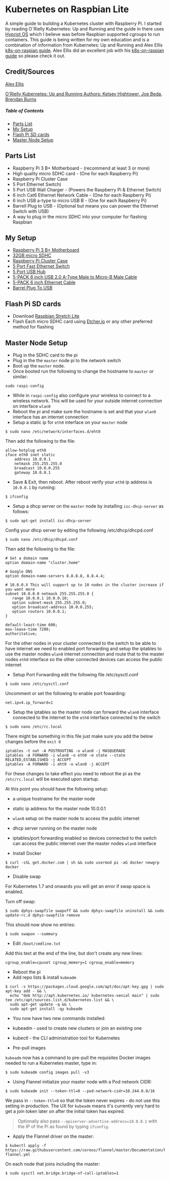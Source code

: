 # Kubernetes on Raspbian Lite

A simple guide to building a Kubernetes cluster with Raspberry Pi. I started by reading O`Rielly Kubernetes: Up and Running and the guide in there uses [Hypriot OS](https://blog.hypriot.com/) which I believe was before Raspbian supported cgroups to run containers. This guide is being written for my own education and is a combination of information from Kubernetes: Up and Running and Alex Ellis [k8s-on-raspian guide](https://github.com/alexellis/k8s-on-raspbian). Alex Ellis did an excellent job with his [k8s-on-raspian guide](https://github.com/alexellis/k8s-on-raspbian) so please check it out.

## Credit/Sources
[Alex Ellis](https://github.com/alexellis/)

[O'Rielly Kubernetes: Up and Running Authors: Kelsey Hightower, Joe Beda, Brendan Burns](https://www.oreilly.com/library/view/kubernetes-up-and/9781491935668/copyright-page01.html)

##### Table of Contents  
* [Parts List](#parts-list)
* [My Setup](#my-setup)
* [Flash Pi SD cards](#flash-pi-sd-cards)
* [Master Node Setup](#master-node-setup)

## Parts List
* Raspberry Pi 3 B+ Motherboard - (recommend at least 3 or more)
* High quality micro SDHC card - (One for each Raspberry Pi)
* Raspberry Pi Cluster Case
* 5 Port Ethernet Switch)
* 5 Port USB Wall Charger - (Powers the Raspberry Pi & Ethernet Switch)
* 6 inch Cat6 Ethernet Network Cable - (One for each Raspberry Pi)
* 6 inch USB a-type to micro USB B - (One for each Raspberry Pi)
* Barrell Plug to USB - (Optional but means you can power the Ethernet Switch with USB)
* A way to plug in the micro SDHC into your computer for flashing Raspbian

## My Setup
* [Raspberry Pi 3 B+ Motherboard](https://www.amazon.com/gp/product/B07BDR5PDW/ref=ppx_yo_dt_b_asin_title_o03_s00?ie=UTF8&psc=1)
* [32GB micro SDHC](https://www.amazon.com/gp/product/B073JWXGNT/ref=ppx_yo_dt_b_asin_title_o02_s00?ie=UTF8&psc=1)
* [Raspberry Pi Cluster Case](https://www.amazon.com/gp/product/B07CTG5N3V/ref=ppx_yo_dt_b_asin_title_o03_s00?ie=UTF8&psc=1)
* [5 Port Fast Ethernet Switch](https://www.amazon.com/gp/product/B000FNFSPY/ref=ppx_od_dt_b_asin_title_s00?ie=UTF8&psc=1)
* [5 Port USB Hub](https://www.amazon.com/gp/product/B07DNQJSC4/ref=ppx_yo_dt_b_asin_title_o03_s00?ie=UTF8&psc=1)
* [5-PACK 6 inch USB 2.0 A-Type Male to Micro-B Male Cable](https://www.amazon.com/gp/product/B00D0XUKIQ/ref=ppx_yo_dt_b_asin_title_o04_s00?ie=UTF8&psc=1)
* [5-PACK 6 inch Ethernet Cable](https://www.amazon.com/gp/product/B01HC11V4I/ref=ppx_od_dt_b_asin_title_s00?ie=UTF8&psc=1)
* [Barrel Plug To USB](https://www.amazon.com/gp/product/B01C5KQD5I/ref=ppx_yo_dt_b_asin_title_o00_s00?ie=UTF8&psc=1)

## Flash Pi SD cards
* Download [Raspbian Stretch Lite](https://www.raspberrypi.org/downloads/raspbian/)
* Flash Each micro SDHC card using [Etcher.io](https://etcher.io) or any other preferred method for flashing

## Master Node Setup
* Plug in the SDHC card to the pi
* Plug in the the `master` node pi to the network switch
* Boot up the `master` node.
* Once booted run the following to change the hostname to `master` or similar:

```
sudo raspi-config
```

* While in `raspi-config` also configure your wireless to connect to a wireless network. This will be used for your outside internet connection on interface `wlan0`
* Reboot the pi and make sure the hostname is set and that your `wlan0` interface has an internet connection
* Setup a static ip for `eth0` interface on your `master` node

```
$ sudo nano /etc/network/interfaces.d/eht0
```

Then add the following to the file:
```
allow-hotplug eth0
iface eth0 inet static
	address 10.0.0.1
	netmask 255.255.255.0
	broadcast 10.0.0.255
	gateway 10.0.0.1
 ```
 
* Save & Exit, then reboot. After reboot verify your `eth0` ip address is `10.0.0.1` by running:
 ```
 $ ifconfig
 ```
 
* Setup a dhcp server on the `master` node by installing `isc-dhcp-server` as follows:
 ```
$ sudo apt-get install isc-dhcp-server
 ```
 
Config your dhcp server by editing the following /etc/dhcp/dhcpd.conf
 
 ```
$ sudo nano /etc/dhcp/dhcpd.conf
 ```
 
Then add the following to the file:
 ```
 # Set a domain name
option domain-name "cluster.home"

# Google DNS
option domain-name-servers 8.8.8.8, 8.8.4.4;

# 10.0.0.X This will support up to 10 nodes in the cluster increase if you want more
subnet 10.0.0.0 netmask 255.255.255.0 {
	range 10.0.0.1 10.0.0.10;
	option subnet-mask 255.255.255.0;
	option broadcast-address 10.0.0.255;
	option routers 10.0.0.1;
}

default-least-time 600;
max-lease-time 7200;
authoritative;
```

For the other nodes in your cluster connected to the switch to be able to have internet we need to enabled port forwarding and setup the iptables to use the master nodes `wlan0` internet connection and route that to the master nodes `eth0` interface so the other connected devices can access the public internet

* Setup Port Forwarding edit the following file /etc/sysctl.conf
```
$ sudo nano /etc/sysctl.conf
```

Uncomment or set the following to enable port fowarding:
```
net.ipv4.ip_forward=1
```
* Setup the iptables so the master node can forward the `wlan0` interface connected to the internet to the `eth0` interface connected to the switch
```
$ sudo nano /etc/rc.local
```

There might be something in this file just make sure you add the below changes before the `exit 0`

```
iptables -t nat -A POSTROUTING -o wlan0 -j MASQUERADE
iptables -A FORWARD -i wlan0 -o eth0 -m state --state RELATED,ESTABLISHED -j ACCEPT
iptables -A FORWARD -i eht0 -o wlan0 -j ACCEPT
```
For these changes to take effect you need to reboot the pi as the `/etc/rc.local` will be executed upon startup. 

At this point you should have the following setup:
* a unique hostname for the master node
* static ip address for the master node 10.0.0.1
* `wlan0` setup on the master node to access the public internet
* dhcp server running on the master node
* iptables/port forwarding enabled so devices connected to the switch can access the public internet over the master nodes `wlan0` interface

* Install Docker

```
$ curl -sSL get.docker.com | sh && sudo usermod pi -aG docker newgrp docker
```

* Disable swap

For Kubernetes 1.7 and onwards you will get an error if swap space is enabled.

Turn off swap:

```
$ sudo dphys-swapfile swapoff && sudo dphys-swapfile uninstall && sudo update-rc.d dphys-swapfile remove
```

This should now show no entries:

```
$ sudo swapon --summary
```

* Edit `/boot/cmdline.txt`

Add this text at the end of the line, but don't create any new lines:

```
cgroup_enable=cpuset cgroup_memory=1 cgroup_enable=memory
```

* Reboot the pi
* Add repo lists & install `kubeadm`

```
$ curl -s https://packages.cloud.google.com/apt/doc/apt-key.gpg | sudo apt-key add - && \
  echo "deb http://apt.kubernetes.io/ kubernetes-xenial main" | sudo tee /etc/apt/sources.list.d/kubernetes.list && \
  sudo apt-get update -q && \
  sudo apt-get install -qy kubeadm
```

* You now have two new commands installed:
 * kubeadm - used to create new clusters or join an existing one
 * kubectl - the CLI administration tool for Kubernetes
 
* Pre-pull images

`kubeadm` now has a command to pre-pull the requisites Docker images needed to run a Kubernetes master, type in:

```
$ sudo kubeadm config images pull -v3
```

* Using Flannel initialize your master node with a Pod network CIDR:

```
$ sudo kubeadm init --token-ttl=0 --pod-network-cidr=10.244.0.0/16
```

We pass in `--token-ttl=0` so that the token never expires - do not use this setting in production. The UX for `kubeadm` means it's currently very hard to get a join token later on after the initial token has expired. 

> Optionally also pass `--apiserver-advertise-address=10.0.0.1` with the IP of the Pi as found by typing `ifconfig`.


* Apply the Flannel driver on the master:

```
$ kubectl apply -f https://raw.githubusercontent.com/coreos/flannel/master/Documentation/kube-flannel.yml
```

On each node that joins including the master:

```
$ sudo sysctl net.bridge.bridge-nf-call-iptables=1
```


